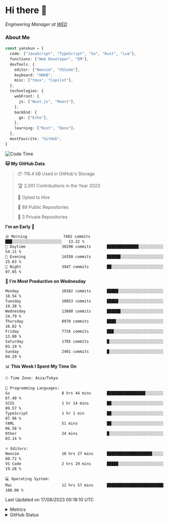 # Hi there&nbsp;:wave:

<!-- ![Alt text](https://spotify-recently-played-readme.vercel.app/api?user=31kynbuubkiu3r4qh4hjuaglhfay) -->

_Engineering Manager at [WED](https://github.com/wedinc)_

### About Me

```ts
const yanskun = {
  code: ["JavaScript", "TypeScript", "Go", "Rust", "Lua"],
  functions: ["Web Developer", "EM"],
  devTools: {
    editor: ["Neovim", "VSCode"],
    keyboard: "HHKB",
    misc: ["tmux", "Copilot"],
  },
  technologies: {
    webFront: {
      js: ["Nuxt.js", "React"],
    },
    backEnd: {
      go: ["Echo"],
    },
    learning: ["Rust", "Deno"],
  },
  mostFavirite: "GitHub",
}
```

<!--START_SECTION:waka-->
![Code Time](http://img.shields.io/badge/Code%20Time-435%20hrs%2031%20mins-blue)

**🐱 My GitHub Data** 

> 📦 116.4 kB Used in GitHub's Storage 
 > 
> 🏆 2,001 Contributions in the Year 2023
 > 
> 💼 Opted to Hire
 > 
> 📜 89 Public Repositories 
 > 
> 🔑 3 Private Repositories 
 > 
**I'm an Early 🐤** 

```text
🌞 Morning                7402 commits        ███░░░░░░░░░░░░░░░░░░░░░░   13.22 % 
🌆 Daytime                30298 commits       ██████████████░░░░░░░░░░░   54.11 % 
🌃 Evening                14350 commits       ██████░░░░░░░░░░░░░░░░░░░   25.63 % 
🌙 Night                  3947 commits        ██░░░░░░░░░░░░░░░░░░░░░░░   07.05 % 
```
📅 **I'm Most Productive on Wednesday** 

```text
Monday                   10382 commits       █████░░░░░░░░░░░░░░░░░░░░   18.54 % 
Tuesday                  10853 commits       █████░░░░░░░░░░░░░░░░░░░░   19.38 % 
Wednesday                13880 commits       ██████░░░░░░░░░░░░░░░░░░░   24.79 % 
Thursday                 8970 commits        ████░░░░░░░░░░░░░░░░░░░░░   16.02 % 
Friday                   7726 commits        ███░░░░░░░░░░░░░░░░░░░░░░   13.80 % 
Saturday                 1785 commits        █░░░░░░░░░░░░░░░░░░░░░░░░   03.19 % 
Sunday                   2401 commits        █░░░░░░░░░░░░░░░░░░░░░░░░   04.29 % 
```


📊 **This Week I Spent My Time On** 

```text
🕑︎ Time Zone: Asia/Tokyo

💬 Programming Languages: 
Go                       8 hrs 44 mins       █████████████████░░░░░░░░   67.40 % 
SCSS                     1 hr 14 mins        ██░░░░░░░░░░░░░░░░░░░░░░░   09.57 % 
TypeScript               1 hr 1 min          ██░░░░░░░░░░░░░░░░░░░░░░░   07.96 % 
YAML                     51 mins             ██░░░░░░░░░░░░░░░░░░░░░░░   06.58 % 
Other                    24 mins             █░░░░░░░░░░░░░░░░░░░░░░░░   03.14 % 

🔥 Editors: 
Neovim                   10 hrs 27 mins      ████████████████████░░░░░   80.72 % 
VS Code                  2 hrs 29 mins       █████░░░░░░░░░░░░░░░░░░░░   19.28 % 

💻 Operating System: 
Mac                      12 hrs 57 mins      █████████████████████████   100.00 % 
```


 Last Updated on 17/08/2023 00:18:10 UTC
<!--END_SECTION:waka-->

<details>
  <summary>Metrics</summary>
  <img src="https://github.com/yanskun/yanskun/blob/main/github-metrics.svg" alt="Metrics">
</details>

<details>
  <summary>GitHub Status</summary>
  <picture>
    <source media="(prefers-color-scheme: dark)" srcset="https://raw.githubusercontent.com/yanskun/yanskun/master/profile-summary-card-output/nord_dark/0-profile-details.svg">
   <img src="https://raw.githubusercontent.com/yanskun/yanskun/master/profile-summary-card-output/default/0-profile-details.svg">
  </picture>
  <br>
  <picture>
    <source media="(prefers-color-scheme: dark)" srcset="https://raw.githubusercontent.com/yanskun/yanskun/master/profile-summary-card-output/nord_dark/1-repos-per-language.svg">
   <img src="https://raw.githubusercontent.com/yanskun/yanskun/master/profile-summary-card-output/default/1-repos-per-language.svg">
  </picture>
  <picture>
    <source media="(prefers-color-scheme: dark)" srcset="https://raw.githubusercontent.com/yanskun/yanskun/master/profile-summary-card-output/nord_dark/2-most-commit-language.svg">
   <img src="https://raw.githubusercontent.com/yanskun/yanskun/master/profile-summary-card-output/default/2-most-commit-language.svg">
  </picture>
  <br>
  <picture>
    <source media="(prefers-color-scheme: dark)" srcset="https://raw.githubusercontent.com/yanskun/yanskun/master/profile-summary-card-output/nord_dark/3-stats.svg">
   <img src="https://raw.githubusercontent.com/yanskun/yanskun/master/profile-summary-card-output/default/3-stats.svg">
  </picture>
  <picture>
    <source media="(prefers-color-scheme: dark)" srcset="https://raw.githubusercontent.com/yanskun/yanskun/master/profile-summary-card-output/nord_dark/4-productive-time.svg">
   <img src="https://raw.githubusercontent.com/yanskun/yanskun/master/profile-summary-card-output/default/4-productive-time.svg">
  </picture>
</details>
